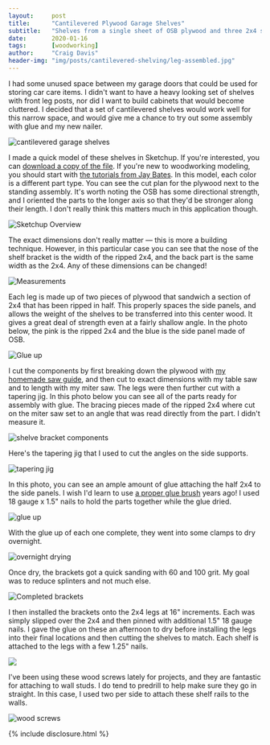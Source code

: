 ```yaml
---
layout:     post
title:      "Cantilevered Plywood Garage Shelves"
subtitle:   "Shelves from a single sheet of OSB plywood and three 2x4 studs"
date:       2020-01-16
tags:       [woodworking]
author:     "Craig Davis"
header-img: "img/posts/cantilevered-shelving/leg-assembled.jpg"
---
```


I had some unused space between my garage doors that could be used for storing car care items. I didn't want to have a heavy looking set of shelves with front leg posts, nor did I want to build cabinets that would become cluttered. I decided that a set of cantilevered shelves would work well for this narrow space, and would give me a chance to try out some assembly with glue and my new nailer.

![cantilevered garage shelves](/img/posts/cantilevered-shelving/catilevered-shelves.jpg)

I made a quick model of these shelves in Sketchup. If you're interested, you can [download a copy of the file](/sketchup/cantilevered-shelves.skp). If you're new to woodworking modeling, you should start with [the tutorials from Jay Bates](https://jayscustomcreations.com/sketchup/). In this model, each color is a different part type. You can see the cut plan for the plywood next to the standing assembly. It's worth noting the OSB has some directional strength, and I oriented the parts to the longer axis so that they'd be stronger along their length. I don't really think this matters much in this application though.

![Sketchup Overview](/img/posts/cantilevered-shelving/sketchup-overview.png)

The exact dimensions don't really matter &mdash; this is more a building technique. However, in this particular case you can see that the nose of the shelf bracket is the width of the ripped 2x4, and the back part is the same width as the 2x4. Any of these dimensions can be changed!

![Measurements](/img/posts/cantilevered-shelving/shelf-units.png)

Each leg is made up of two pieces of plywood that sandwich a section of 2x4 that has been ripped in half. This properly spaces the side panels, and allows the weight of the shelves to be transferred into this center wood. It gives a great deal of strength even at a fairly shallow angle. In the photo below, the pink is the ripped 2x4 and the blue is the side panel made of OSB.

![Glue up](/img/posts/cantilevered-shelving/shelf-support.png)

I cut the components by first breaking down the plywood with [my homemade saw guide](https://www.popularmechanics.com/home/tools/reviews/a3602/4283497/), and then cut to exact dimensions with my table saw and to length with my miter saw. The legs were then further cut with a tapering jig. In this photo below you can see all of the parts ready for assembly with glue. The bracing pieces made of the ripped 2x4 where cut on the miter saw set to an angle that was read directly from the part. I didn't measure it.

![shelve bracket components](/img/posts/cantilevered-shelving/cut-components.jpg)

Here's the tapering jig that I used to cut the angles on the side supports.

![tapering jig](/img/posts/cantilevered-shelving/tapering-jig.jpg)

In this photo, you can see an ample amount of glue attaching the half 2x4 to the side panels. I wish I'd learn to use [a proper glue brush](https://amzn.to/2uSLFi4) years ago! I used 18 gauge x 1.5" nails to hold the parts together while the glue dried.

![glue up](/img/posts/cantilevered-shelving/support-bracket.jpg)

With the glue up of each one complete, they went into some clamps to dry overnight.

![overnight drying](/img/posts/cantilevered-shelving/drying-glue.jpg)

Once dry, the brackets got a quick sanding with 60 and 100 grit. My goal was to reduce splinters and not much else.

![Completed brackets](/img/posts/cantilevered-shelving/bracket-display.jpg)

I then installed the brackets onto the 2x4 legs at 16" increments. Each was simply slipped over the 2x4 and then pinned with additional 1.5" 18 gauge nails. I gave the glue on these an afternoon to dry before installing the legs into their final locations and then cutting the shelves to match. Each shelf is attached to the legs with a few 1.25" nails.

![](/img/posts/cantilevered-shelving/leg-assembled.jpg)

I've been using these wood screws lately for projects, and they are fantastic for attaching to wall studs. I do tend to predrill to help make sure they go in straight. In this case, I used two per side to attach these shelf rails to the walls.

![wood screws](/img/posts/cantilevered-shelving/wood-screws.jpg)


{% include disclosure.html %}